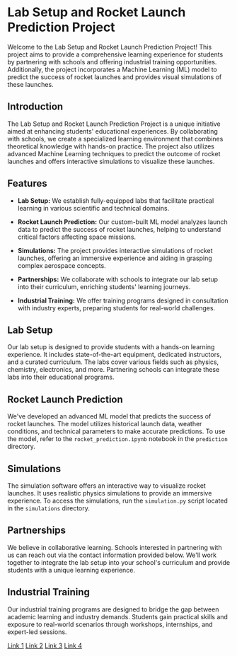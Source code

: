 # Lab Setup and Rocket Launch Prediction Project

Welcome to the Lab Setup and Rocket Launch Prediction Project! This project aims to provide a comprehensive learning experience for students by partnering with schools and offering industrial training opportunities. Additionally, the project incorporates a Machine Learning (ML) model to predict the success of rocket launches and provides visual simulations of these launches.

## Introduction

The Lab Setup and Rocket Launch Prediction Project is a unique initiative aimed at enhancing students' educational experiences. By collaborating with schools, we create a specialized learning environment that combines theoretical knowledge with hands-on practice. The project also utilizes advanced Machine Learning techniques to predict the outcome of rocket launches and offers interactive simulations to visualize these launches.

## Features

- **Lab Setup:** We establish fully-equipped labs that facilitate practical learning in various scientific and technical domains.
  
- **Rocket Launch Prediction:** Our custom-built ML model analyzes launch data to predict the success of rocket launches, helping to understand critical factors affecting space missions.
  
- **Simulations:** The project provides interactive simulations of rocket launches, offering an immersive experience and aiding in grasping complex aerospace concepts.
  
- **Partnerships:** We collaborate with schools to integrate our lab setup into their curriculum, enriching students' learning journeys.
  
- **Industrial Training:** We offer training programs designed in consultation with industry experts, preparing students for real-world challenges.

## Lab Setup

Our lab setup is designed to provide students with a hands-on learning experience. It includes state-of-the-art equipment, dedicated instructors, and a curated curriculum. The labs cover various fields such as physics, chemistry, electronics, and more. Partnering schools can integrate these labs into their educational programs.

## Rocket Launch Prediction

We've developed an advanced ML model that predicts the success of rocket launches. The model utilizes historical launch data, weather conditions, and technical parameters to make accurate predictions. To use the model, refer to the `rocket_prediction.ipynb` notebook in the `prediction` directory.

## Simulations

The simulation software offers an interactive way to visualize rocket launches. It uses realistic physics simulations to provide an immersive experience. To access the simulations, run the `simulation.py` script located in the `simulations` directory.

## Partnerships

We believe in collaborative learning. Schools interested in partnering with us can reach out via the contact information provided below. We'll work together to integrate the lab setup into your school's curriculum and provide students with a unique learning experience.

## Industrial Training

Our industrial training programs are designed to bridge the gap between academic learning and industry demands. Students gain practical skills and exposure to real-world scenarios through workshops, internships, and expert-led sessions.

[Link 1](https://drive.google.com/uc?id=1d58GtKy3inprookmS4vBUWRS5EsuFbav)
[Link 2](https://drive.google.com/uc?id=1R_wY60Gs_gmyJNCLpsolOYOPTQc_L6us)
[Link 3](https://drive.google.com/uc?id=1O13v4CFrKG1mWKK3mno87wy5FInO99uW)
[Link 4](https://drive.google.com/uc?id=1-UTyO8sBaD6-WW6pk693MvoIve4uCmTi)

